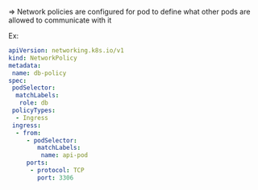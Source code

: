 => Network policies are configured for pod to define what other pods are allowed to communicate with it

Ex:
```yaml
apiVersion: networking.k8s.io/v1
kind: NetworkPolicy
metadata:
 name: db-policy
spec:
 podSelector:
  matchLabels:
   role: db
 policyTypes:
  - Ingress
 ingress:
  - from:
     - podSelector:
        matchLabels:
         name: api-pod
     ports:
      - protocol: TCP
        port: 3306
```
